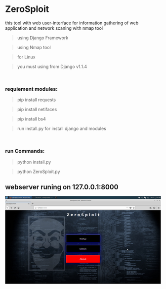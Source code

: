# ZeroSploit
this tool with web user-interface for information gathering of web application and network scaning with nmap tool

> using Django Framework

> using Nmap tool 

> for Linux

> you must using from Django v1.1.4

<br>
<h3>requiement modules:</h3>

> pip install requests

> pip install netifaces

> pip install bs4

> run install.py for install django and modules

<br>
<h3>run Commands:</h3>

> python install.py

> python ZeroSploit.py

<h2>webserver runing on 127.0.0.1:8000</h2>

<img src="https://raw.githubusercontent.com/Abolfazl-Hajizade/ZeroSploit/master/home.png"/>




